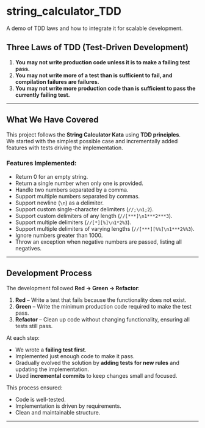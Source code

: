 # string_calculator_TDD

A demo  of TDD laws and how to integrate it for scalable development.

## Three Laws of TDD (Test-Driven Development)

1. **You may not write production code unless it is to make a failing test pass.**
2. **You may not write more of a test than is sufficient to fail, and compilation failures are failures.**
3. **You may not write more production code than is sufficient to pass the currently failing test.**

---

## What We Have Covered

This project follows the **String Calculator Kata** using **TDD principles**.  
We started with the simplest possible case and incrementally added features with tests driving the implementation.

### Features Implemented:
- Return 0 for an empty string.
- Return a single number when only one is provided.
- Handle two numbers separated by a comma.
- Support multiple numbers separated by commas.
- Support newline (`\n`) as a delimiter.
- Support custom single-character delimiters (`//;\n1;2`).
- Support custom delimiters of any length (`//[***]\n1***2***3`).
- Support multiple delimiters (`//[*][%]\n1*2%3`).
- Support multiple delimiters of varying lengths (`//[***][%%]\n1***2%%3`).
- Ignore numbers greater than 1000.
- Throw an exception when negative numbers are passed, listing all negatives.

---

## Development Process

The development followed **Red → Green → Refactor**:
1. **Red** – Write a test that fails because the functionality does not exist.
2. **Green** – Write the minimum production code required to make the test pass.
3. **Refactor** – Clean up code without changing functionality, ensuring all tests still pass.

At each step:
- We wrote a **failing test first**.
- Implemented just enough code to make it pass.
- Gradually evolved the solution by **adding tests for new rules** and updating the implementation.
- Used **incremental commits** to keep changes small and focused.

This process ensured:
- Code is well-tested.
- Implementation is driven by requirements.
- Clean and maintainable structure.

---
